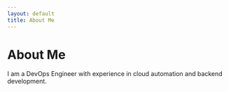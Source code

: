 ```yaml
---
layout: default
title: About Me
---
```


# About Me

I am a DevOps Engineer with experience in cloud automation and backend development.